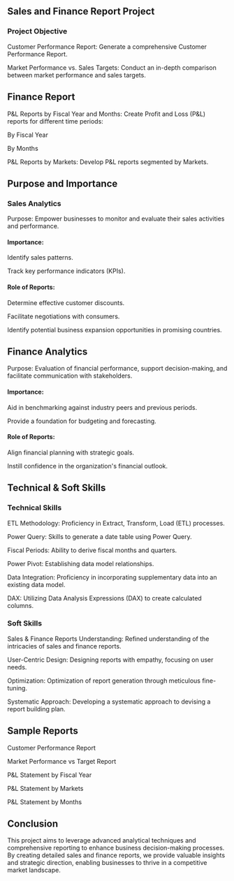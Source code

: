 ## Sales and Finance Report Project

### Project Objective

Customer Performance Report: Generate a comprehensive Customer Performance Report.

Market Performance vs. Sales Targets: Conduct an in-depth comparison between market performance and sales targets.

## Finance Report
P&L Reports by Fiscal Year and Months: Create Profit and Loss (P&L) reports for different time periods:

By Fiscal Year

By Months

P&L Reports by Markets: Develop P&L reports segmented by Markets.

## Purpose and Importance
### Sales Analytics
Purpose: Empower businesses to monitor and evaluate their sales activities and performance.

#### Importance:

Identify sales patterns.

Track key performance indicators (KPIs).

#### Role of Reports:

Determine effective customer discounts.

Facilitate negotiations with consumers.

Identify potential business expansion opportunities in promising countries.

## Finance Analytics

Purpose: Evaluation of financial performance, support decision-making, and facilitate communication with stakeholders.
#### Importance:

Aid in benchmarking against industry peers and previous periods.

Provide a foundation for budgeting and forecasting.

#### Role of Reports:

Align financial planning with strategic goals.

Instill confidence in the organization's financial outlook.

## Technical & Soft Skills
### Technical Skills

ETL Methodology: Proficiency in Extract, Transform, Load (ETL) processes.

Power Query: Skills to generate a date table using Power Query.

Fiscal Periods: Ability to derive fiscal months and quarters.

Power Pivot: Establishing data model relationships.

Data Integration: Proficiency in incorporating supplementary data into an existing data model.

DAX: Utilizing Data Analysis Expressions (DAX) to create calculated columns.

### Soft Skills
Sales & Finance Reports Understanding: Refined understanding of the intricacies of sales and finance reports.

User-Centric Design: Designing reports with empathy, focusing on user needs.

Optimization: Optimization of report generation through meticulous fine-tuning.

Systematic Approach: Developing a systematic approach to devising a report building plan.

## Sample Reports
Customer Performance Report


Market Performance vs Target Report


P&L Statement by Fiscal Year


P&L Statement by Markets


P&L Statement by Months


## Conclusion
This project aims to leverage advanced analytical techniques and comprehensive reporting to enhance business decision-making processes. By creating detailed sales and finance reports, we provide valuable insights and strategic direction, enabling businesses to thrive in a competitive market landscape.
